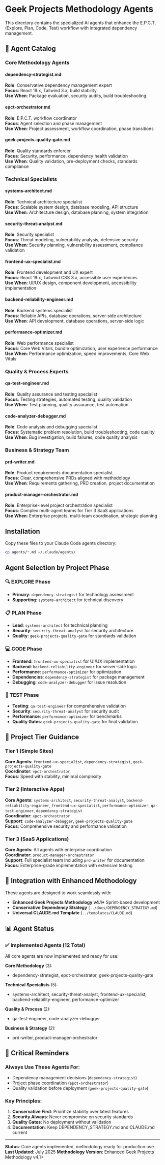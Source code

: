 # Geek Projects Methodology Agents

This directory contains the specialized AI agents that enhance the E.P.C.T. (Explore, Plan, Code, Test) workflow with integrated dependency management.

## 🤖 Agent Catalog

### Core Methodology Agents

#### dependency-strategist.md
**Role**: Conservative dependency management expert  
**Focus**: React 19.x, Tailwind 3.x, build stability  
**Use When**: Package evaluation, security audits, build troubleshooting

#### epct-orchestrator.md
**Role**: E.P.C.T. workflow coordinator  
**Focus**: Agent selection and phase management  
**Use When**: Project assessment, workflow coordination, phase transitions

#### geek-projects-quality-gate.md
**Role**: Quality standards enforcer  
**Focus**: Security, performance, dependency health validation  
**Use When**: Quality validation, pre-deployment checks, standards compliance

### Technical Specialists

#### systems-architect.md
**Role**: Technical architecture specialist  
**Focus**: Scalable system design, database modeling, API structure  
**Use When**: Architecture design, database planning, system integration

#### security-threat-analyst.md
**Role**: Security specialist  
**Focus**: Threat modeling, vulnerability analysis, defensive security  
**Use When**: Security planning, vulnerability assessment, compliance validation

#### frontend-ux-specialist.md
**Role**: Frontend development and UX expert  
**Focus**: React 19.x, Tailwind CSS 3.x, accessible user experiences  
**Use When**: UI/UX design, component development, accessibility implementation

#### backend-reliability-engineer.md
**Role**: Backend systems specialist  
**Focus**: Reliable APIs, database operations, server-side architecture  
**Use When**: API development, database operations, server-side logic

#### performance-optimizer.md
**Role**: Web performance specialist  
**Focus**: Core Web Vitals, bundle optimization, user experience performance  
**Use When**: Performance optimization, speed improvements, Core Web Vitals

### Quality & Process Experts

#### qa-test-engineer.md
**Role**: Quality assurance and testing specialist  
**Focus**: Testing strategies, automated testing, quality validation  
**Use When**: Test planning, quality assurance, test automation

#### code-analyzer-debugger.md
**Role**: Code analysis and debugging specialist  
**Focus**: Systematic problem resolution, build troubleshooting, code quality  
**Use When**: Bug investigation, build failures, code quality analysis

### Business & Strategy Team

#### prd-writer.md
**Role**: Product requirements documentation specialist  
**Focus**: Clear, comprehensive PRDs aligned with methodology  
**Use When**: Requirements gathering, PRD creation, project documentation

#### product-manager-orchestrator.md
**Role**: Enterprise-level project orchestration specialist  
**Focus**: Complex multi-agent teams for Tier 3 SaaS applications  
**Use When**: Enterprise projects, multi-team coordination, strategic planning

## Installation

Copy these files to your Claude Code agents directory:

```bash
cp agents/*.md ~/.claude/agents/
```

## Agent Selection by Project Phase

### 🔍 EXPLORE Phase
- **Primary**: `dependency-strategist` for technology assessment
- **Supporting**: `systems-architect` for technical discovery

### 📋 PLAN Phase
- **Lead**: `systems-architect` for technical planning
- **Security**: `security-threat-analyst` for security architecture
- **Quality**: `geek-projects-quality-gate` for standards validation

### 💻 CODE Phase
- **Frontend**: `frontend-ux-specialist` for UI/UX implementation
- **Backend**: `backend-reliability-engineer` for server-side logic
- **Performance**: `performance-optimizer` for optimization
- **Dependencies**: `dependency-strategist` for package management
- **Debugging**: `code-analyzer-debugger` for issue resolution

### 🧪 TEST Phase
- **Testing**: `qa-test-engineer` for comprehensive validation
- **Security**: `security-threat-analyst` for security audit
- **Performance**: `performance-optimizer` for benchmarks
- **Quality Gates**: `geek-projects-quality-gate` for final validation

## 🎯 Project Tier Guidance

### Tier 1 (Simple Sites)
**Core Agents**: `frontend-ux-specialist`, `dependency-strategist`, `geek-projects-quality-gate`  
**Coordinator**: `epct-orchestrator`  
**Focus**: Speed with stability, minimal complexity

### Tier 2 (Interactive Apps)
**Core Agents**: `systems-architect`, `security-threat-analyst`, `backend-reliability-engineer`, `frontend-ux-specialist`, `performance-optimizer`, `qa-test-engineer`, `dependency-strategist`  
**Coordinator**: `epct-orchestrator`  
**Support**: `code-analyzer-debugger`, `geek-projects-quality-gate`  
**Focus**: Comprehensive security and performance validation

### Tier 3 (SaaS Applications)
**Core Agents**: All agents with enterprise coordination  
**Coordinator**: `product-manager-orchestrator`  
**Support**: Full specialist team including `prd-writer` for documentation  
**Focus**: Enterprise-grade implementation with extensive testing

## 🔧 Integration with Enhanced Methodology

These agents are designed to work seamlessly with:
- **Enhanced Geek Projects Methodology v4.1+** Sprint-based development
- **Conservative Dependency Strategy** (`../docs/DEPENDENCY_STRATEGY.md`)
- **Universal CLAUDE.md Template** (`../templates/CLAUDE.md`)

## 📊 Agent Status

### ✅ Implemented Agents (12 Total)
All core agents are now implemented and ready for use:

**Core Methodology** (3):
- dependency-strategist, epct-orchestrator, geek-projects-quality-gate

**Technical Specialists** (5):
- systems-architect, security-threat-analyst, frontend-ux-specialist, backend-reliability-engineer, performance-optimizer

**Quality & Process** (2):
- qa-test-engineer, code-analyzer-debugger

**Business & Strategy** (2):
- prd-writer, product-manager-orchestrator

## 🚨 Critical Reminders

### Always Use These Agents For:
- Dependency management decisions (`dependency-strategist`)
- Project phase coordination (`epct-orchestrator`)
- Quality validation before deployment (`geek-projects-quality-gate`)

### Key Principles:
1. **Conservative First**: Prioritize stability over latest features
2. **Security Always**: Never compromise on security standards
3. **Quality Gates**: No deployment without validation
4. **Documentation**: Keep DEPENDENCY_STRATEGY.md and CLAUDE.md current

---

**Status**: Core agents implemented, methodology ready for production use
**Last Updated**: July 2025
**Methodology Version**: Enhanced Geek Projects Methodology v4.1+